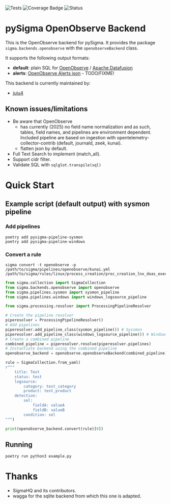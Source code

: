 ![Tests](https://github.com/juju4/pySigma-backend-openobserve/actions/workflows/test.yml/badge.svg)
![Coverage Badge](https://img.shields.io/endpoint?url=https://gist.githubusercontent.com/juju4/TODO/raw/test.json)
![Status](https://img.shields.io/badge/Status-pre--release-orange)

# pySigma OpenObserve Backend

This is the OpenObserve backend for pySigma. It provides the package `sigma.backends.openobserve` with the `openobserveBackend` class.

It supports the following output formats:

* **default**: plain SQL for [OpenObserve](https://openobserve.ai/docs/sql_reference/) / [Apache Datafusion](https://datafusion.apache.org/user-guide/sql/index.html)
* **alerts**: [OpenObserve Alerts json](https://YOURSERVER/swagger/#/Alerts/CreateAlert) - TODO/FIXME!

This backend is currently maintained by:

* [juju4](https://github.com/juju4/)

## Known issues/limitations

* Be aware that OpenObserve
  * has currently (2025) no field name normalization and as such, tables, field names, and pipelines are environment dependent. Included pipeline are based on ingestion with opentelemetry-collector-contrib (default, journald, zeek, kunai).
  * flatten json by default.
* Full Text Search to implement (match_all).
* Support cidr filter.
* Validate SQL with `sqlglot.transpile(sql)`

# Quick Start

## Example script (default output) with sysmon pipeline

### Add pipelines

```shell
poetry add pysigma-pipeline-sysmon
poetry add pysigma-pipeline-windows
```

### Convert a rule

```shell
sigma convert -t openobserve -p /path/to/sigma/pipelines/openobserve/kunai.yml /path/to/sigma/rules/linux/process_creation/proc_creation_lnx_doas_execution.yml
```

```python
from sigma.collection import SigmaCollection
from sigma.backends.openobserve import openobserve
from sigma.pipelines.sysmon import sysmon_pipeline
from sigma.pipelines.windows import windows_logsource_pipeline

from sigma.processing.resolver import ProcessingPipelineResolver

# Create the pipeline resolver
piperesolver = ProcessingPipelineResolver()
# Add pipelines
piperesolver.add_pipeline_class(sysmon_pipeline()) # Syssmon
piperesolver.add_pipeline_class(windows_logsource_pipeline()) # Windows
# Create a combined pipeline
combined_pipeline = piperesolver.resolve(piperesolver.pipelines)
# Instantiate backend using the combined pipeline
openobserve_backend = openobserve.openobserveBackend(combined_pipeline)

rule = SigmaCollection.from_yaml(
r"""
    title: Test
    status: test
    logsource:
        category: test_category
        product: test_product
    detection:
        sel:
            fieldA: valueA
            fieldB: valueB
        condition: sel
""")

print(openobserve_backend.convert(rule)[0])

```

## Running

```shell
poetry run python3 example.py
```

# Thanks

* SigmaHQ and its contributors.
* wagga for the sqlite backend from which this one is adapted.
